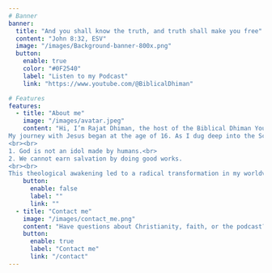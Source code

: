 ```yaml
---
# Banner
banner:
  title: "And you shall know the truth, and truth shall make you free"
  content: "John 8:32, ESV"
  image: "/images/Background-banner-800x.png"
  button:
    enable: true
    color: "#0F2540"
    label: "Listen to my Podcast"
    link: "https://www.youtube.com/@BiblicalDhiman"

# Features
features:
  - title: "About me"
    image: "/images/avatar.jpeg"
    content: "Hi, I’m Rajat Dhiman, the host of the Biblical Dhiman YouTube Podcast—a space where we tackle skeptical questions raised against the Bible, God, and the Christian faith. My goal is to explore truth through honest conversations and thoughtful study.
My journey with Jesus began at the age of 16. As I dug deep into the Scriptures and studied the claims of Christianity, I arrived at two life-changing conclusions:
<br><br>
1.⁠ ⁠God is not an idol made by humans.<br>
2.⁠ ⁠We cannot earn salvation by doing good works.
<br><br>
This theological awakening led to a radical transformation in my worldview and life purpose. Today, I am committed to helping others engage deeply with Scripture, examine difficult questions honestly, and discover the truth of the gospel with intellectual integrity and spiritual clarity."
    button:
      enable: false
      label: ""
      link: ""
  - title: "Contact me"
    image: "/images/contact_me.png"
    content: "Have questions about Christianity, faith, or the podcast? I’d love to hear from you! Use the form below to reach out for discussions, prayer, or topic suggestions. Whether you’re questioning, exploring, or seeking deeper understanding, your voice is welcome. Let’s pursue truth together."
    button:
      enable: true
      label: "Contact me"
      link: "/contact"
---
```

